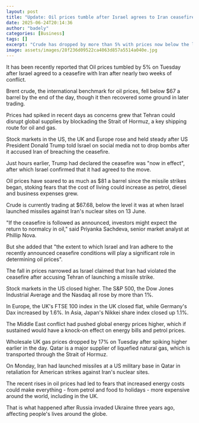 ```yaml
---
layout: post
title: "Update: Oil prices tumble after Israel agrees to Iran ceasefire"
date: 2025-06-24T20:14:36
author: "badely"
categories: [Business]
tags: []
excerpt: "Crude has dropped by more than 5% with prices now below the level when Israel first launched its attack."
image: assets/images/28f236d09522ca4063d857a5514a040e.jpg
---
```


It has been recently reported that Oil prices tumbled by 5% on Tuesday after Israel agreed to a ceasefire with Iran after nearly two weeks of conflict.

Brent crude, the international benchmark for oil prices, fell below $67 a barrel by the end of the day, though it then recovered some ground in later trading.

Prices had spiked in recent days as concerns grew that Tehran could disrupt global supplies by blockading the Strait of Hormuz, a key shipping route for oil and gas. 

Stock markets in the US, the UK and Europe rose and held steady after US President Donald Trump told Israel on social media not to drop bombs after it accused Iran of breaching the ceasefire.

Just hours earlier, Trump had declared the ceasefire was "now in effect", after which Israel confirmed that it had agreed to the move.

Oil prices have soared to as much as $81 a barrel since the missile strikes began, stoking fears that the cost of living could increase as petrol, diesel and business expenses grew.

Crude is currently trading at $67.68, below the level it was at when Israel launched missiles against Iran's nuclear sites on 13 June.

"If the ceasefire is followed as announced, investors might expect the return to normalcy in oil," said Priyanka Sachdeva, senior market analyst at Phillip Nova.

But she added that "the extent to which Israel and Iran adhere to the recently announced ceasefire conditions will play a significant role in determining oil prices". 

The fall in prices narrowed as Israel claimed that Iran had violated the ceasefire after accusing Tehran of launching a missile strike.

Stock markets in the US closed higher. The S&P 500, the Dow Jones Industrial Average and the Nasdaq all rose by more than 1%. 

In Europe, the UK's FTSE 100 index in the UK closed flat, while Germany's Dax increased by 1.6%. In Asia, Japan's Nikkei share index closed up 1.1%.

The Middle East conflict had pushed global energy prices higher, which if sustained would have a knock-on effect on energy bills and petrol prices.

Wholesale UK gas prices dropped by 17% on Tuesday after spiking higher earlier in the day. Qatar is a major supplier of liquefied natural gas, which is transported through the Strait of Hormuz.

On Monday, Iran had launched missiles at a US military base in Qatar in  retaliation for American strikes against Iran's nuclear sites.

The recent rises in oil prices had led to fears that increased energy costs could make everything - from petrol and food to holidays - more expensive around the world, including in the UK.

That is what happened after Russia invaded Ukraine three years ago, affecting people's lives around the globe.

